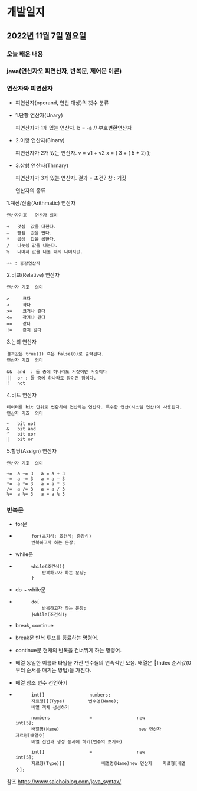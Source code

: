 # 개발일지
## 2022년 11월 7일 월요일
### 오늘 배운 내용
### java(연산자오 피연산자, 반복문, 제어문 이론)
    
    
### 연산자와 피연산자

- 피연산자(operand, 연산 대상)의 갯수 분류
- 1.단항 연산자(Unary)

  피연산자가 1개 있는 연산자.
  b = -a // 부호변환연산자
  
- 2.이항 연산자(Binary)

  피연산자가 2개 있는 연산자.
  v = v1 + v2
  x = ( 3 + ( 5 * 2) );
  
- 3.삼항 연산자(Thrnary)

  피연산자가 3개 있는 연산자.
  결과 = 조건? 참 : 거짓
  
  연산자의 종류

1.계산/산술(Arithmatic) 연산자

	연산자기호	연산자	의미
	
	+	덧셈	값을 더한다.
	–	뺄셈	값을 뺀다.
	*	곱셈	값을 곱한다.
	/	나눗셈	값을 나눈다.
	%	나머지	값을 나눌 때의 나머지값.
	
	++ : 증감연산자
	
2.비교(Relative) 연산자

	연산자 기호	의미
	
	>	  크다
	<	  작다
	>=	  크거나 같다
	<=	  작거나 같다
	==	  같다
	!=	  같지 않다
	
3.논리 연산자

	결과값은 true(1) 혹은 false(0)로 출력된다.
	연산자 기호	의미
	
	&&	and  : 둘 중에 하나라도 거짓이면 거짓이다
	||	or : 둘 중에 하나라도 참이면 참이다.
	!	not
	
4.비트 연산자

	데이터를 bit 단위로 변환하여 연산하는 연산자. 특수한 연산(시스템 연산)에 사용된다.
	연산자 기호	의미
	
	~	bit not
	&	bit and
	^	bit xor
	|	bit or
	
5.할당(Assign) 연산자

	연산자 기호	의미
	
	+=	a += 3   a = a + 3
	-=	a -= 3   a = a – 3
	*=	a *= 3   a = a * 3
	/=	a /= 3   a = a / 3
	%=	a %= 3   a = a % 3
	
### 반복문

- for문

-			for(초기식; 조건식; 증감식)
			반복하고자 하는 문장;

- while문

-			while(조건식){
        		반복하고자 하는 문장;
			}	
- do ~ while문

-			do{
        		반복하고자 하는 문장;
			}while(조건식);

- break, continue

- break문
  반복 루프를 종료하는 명령어.

- continue문
  현재의 반복을 건너뛰게 하는 명령어.

- 배열
  동일한 이름과 타입을 가진 변수들의 연속적인 모음. 배열은 Index 순서값(0부터 순서를 매기는 방법)을 가진다.


- 배열 참조 변수 선언하기

-			int[]                 numbers;
			자료형[](Type)         변수명(Name);
			배열 객체 생성하기

 			numbers               =               	new                  int[5];
			배열명(Name)                              new 연산자              자료형[배열수]
			배열 선언과 생성 동시에 하기(변수의 초기화)

			int[]                 =                 new                       int[5];
			자료형(Type)[]              배열명(Name)new 연산자    자료형[배열수];


참조 https://www.saichoiblog.com/java_syntax/
